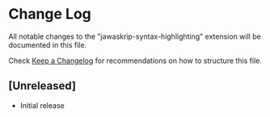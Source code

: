 # Change Log
All notable changes to the "jawaskrip-syntax-highlighting" extension will be documented in this file.

Check [Keep a Changelog](http://keepachangelog.com/) for recommendations on how to structure this file.

## [Unreleased]
- Initial release
